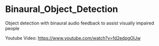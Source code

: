 # Binaural_Object_Detection
Object detection with binaural audio feedback to assist visually impaired people

Youtube Video: https://www.youtube.com/watch?v=fd2edpgOlJw

